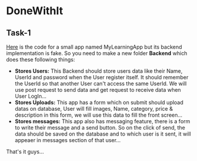 # DoneWithIt

## Task-1

[Here](https://github.com/rishavraj221/DoneWithIt) is the code for a small app named MyLearningApp but its backend implementation is fake. So you need to make a new folder **Backend** which does these following things:

* **Stores Users:**  This Backend should store users data like their Name, UserId and password when the User register itself. It should remember the UserId so that another User can't access the same UserId. We will use post request to send data and get request to receive data when User LogIn...
* **Stores Uploads:** This app has a form which on submit should upload datas on database, User will fill images, Name, category, price & description in this form, we will use this data to fill the front screen...
* **Stores messages:** This app also has messaging feature, there is a form to write their message and a send button. So on the click of send, the data should be saved on the database and to which user is it sent, it will appeaer in messages section of that user...

That's it guys...
